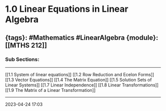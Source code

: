 # 1.0 Linear Equations in Linear Algebra
{tags}: #Mathematics #LinearAlgebra 
{module}:[[MTHS 212]]
--- 
### Sub Sections:
---
[[1.1 System of linear equations]]
[[1.2 Row Reduction and Ecelon Forms]]
[[1.3 Vector Equations]]
[[1.4 The Matrix Equation]]
[[1.5 Solution Sets of Linear Systems]]
[[1.7 Linear Independence]]
[[1.8 Linear Transformations]]
[[1.9 The Matrix of a Linear Transformation]]

--- 
2023-04-24
17:03
